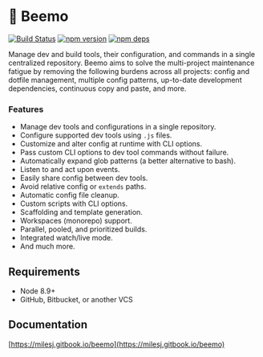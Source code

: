 # 🤖 Beemo

[![Build Status](https://travis-ci.org/beemojs/beemo.svg?branch=master)](https://travis-ci.org/beemojs/beemo)
[![npm version](https://badge.fury.io/js/%40beemo%2Fcore.svg)](https://www.npmjs.com/package/@beemo/core)
[![npm deps](https://david-dm.org/beemojs/beemo.svg?path=packages/core)](https://www.npmjs.com/package/@beemo/core)

Manage dev and build tools, their configuration, and commands in a single centralized repository.
Beemo aims to solve the multi-project maintenance fatigue by removing the following burdens across
all projects: config and dotfile management, multiple config patterns, up-to-date development
dependencies, continuous copy and paste, and more.

### Features

- Manage dev tools and configurations in a single repository.
- Configure supported dev tools using `.js` files.
- Customize and alter config at runtime with CLI options.
- Pass custom CLI options to dev tool commands without failure.
- Automatically expand glob patterns (a better alternative to bash).
- Listen to and act upon events.
- Easily share config between dev tools.
- Avoid relative config or `extends` paths.
- Automatic config file cleanup.
- Custom scripts with CLI options.
- Scaffolding and template generation.
- Workspaces (monorepo) support.
- Parallel, pooled, and prioritized builds.
- Integrated watch/live mode.
- And much more.

## Requirements

- Node 8.9+
- GitHub, Bitbucket, or another VCS

## Documentation

[https://milesj.gitbook.io/beemo](https://milesj.gitbook.io/beemo)
